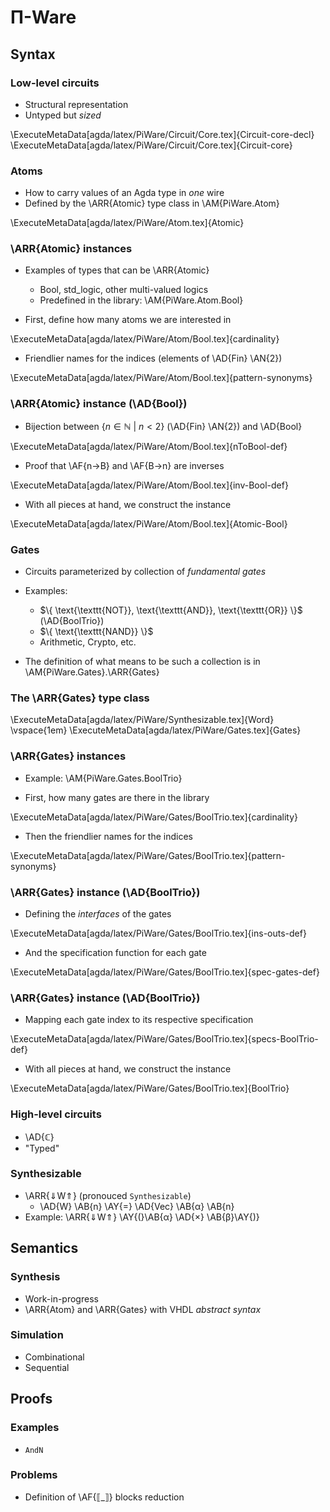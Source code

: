 Π-Ware
======

Syntax
------

### Low-level circuits ###

  * Structural representation
  * Untyped but _sized_

\ExecuteMetaData[agda/latex/PiWare/Circuit/Core.tex]{Circuit-core-decl}
\ExecuteMetaData[agda/latex/PiWare/Circuit/Core.tex]{Circuit-core}

### Atoms ###

  * How to carry values of an Agda type in _one_ wire
  * Defined by the \ARR{Atomic} type class in \AM{PiWare.Atom}

\ExecuteMetaData[agda/latex/PiWare/Atom.tex]{Atomic}

### \ARR{Atomic} instances ###

  * Examples of types that can be \ARR{Atomic}
      + Bool, std_logic, other multi-valued logics
      + Predefined in the library: \AM{PiWare.Atom.Bool}

  * First, define how many atoms we are interested in

\ExecuteMetaData[agda/latex/PiWare/Atom/Bool.tex]{cardinality}

  * Friendlier names for the indices (elements of \AD{Fin} \AN{2})

\ExecuteMetaData[agda/latex/PiWare/Atom/Bool.tex]{pattern-synonyms}

### \ARR{Atomic} instance (\AD{Bool}) ###

  * Bijection between $\{ n ∈ ℕ ~|~ n < 2 \}$ (\AD{Fin} \AN{2}) and \AD{Bool}

\ExecuteMetaData[agda/latex/PiWare/Atom/Bool.tex]{nToBool-def}

  * Proof that \AF{n→B} and \AF{B→n} are inverses

\ExecuteMetaData[agda/latex/PiWare/Atom/Bool.tex]{inv-Bool-def}

  * With all pieces at hand, we construct the instance

\ExecuteMetaData[agda/latex/PiWare/Atom/Bool.tex]{Atomic-Bool}

### Gates ###

  * Circuits parameterized by collection of _fundamental gates_

  * Examples:
      + $\{ \text{\texttt{NOT}}, \text{\texttt{AND}}, \text{\texttt{OR}} \}$ (\AD{BoolTrio})
      + $\{ \text{\texttt{NAND}} \}$
      + Arithmetic, Crypto, etc.

  * The definition of what means to be such a collection is in \AM{PiWare.Gates}.\ARR{Gates}

### The \ARR{Gates} type class ###

\ExecuteMetaData[agda/latex/PiWare/Synthesizable.tex]{Word}
\vspace{1em}
\ExecuteMetaData[agda/latex/PiWare/Gates.tex]{Gates}

### \ARR{Gates} instances ###

  * Example: \AM{PiWare.Gates.BoolTrio}

  * First, how many gates are there in the library

\ExecuteMetaData[agda/latex/PiWare/Gates/BoolTrio.tex]{cardinality}

  * Then the friendlier names for the indices

\ExecuteMetaData[agda/latex/PiWare/Gates/BoolTrio.tex]{pattern-synonyms}

### \ARR{Gates} instance (\AD{BoolTrio}) ###

  * Defining the _interfaces_ of the gates

\ExecuteMetaData[agda/latex/PiWare/Gates/BoolTrio.tex]{ins-outs-def}

  * And the specification function for each gate

\ExecuteMetaData[agda/latex/PiWare/Gates/BoolTrio.tex]{spec-gates-def}

### \ARR{Gates} instance (\AD{BoolTrio}) ###

  * Mapping each gate index to its respective specification

\ExecuteMetaData[agda/latex/PiWare/Gates/BoolTrio.tex]{specs-BoolTrio-def}

  * With all pieces at hand, we construct the instance

\ExecuteMetaData[agda/latex/PiWare/Gates/BoolTrio.tex]{BoolTrio}

### High-level circuits ###

  * \AD{ℂ}
  * "Typed"

### Synthesizable ###

  * \ARR{⇓W⇑} (pronouced `Synthesizable`)
      + \AD{W} \AB{n} \AY{=} \AD{Vec} \AB{α} \AB{n}
  * Example: \ARR{⇓W⇑} \AY{(}\AB{α} \AD{×} \AB{β}\AY{)}


Semantics
---------

### Synthesis ###

  * Work-in-progress
  * \ARR{Atom} and \ARR{Gates} with VHDL _abstract syntax_

### Simulation ###

  * Combinational
  * Sequential


Proofs
------

### Examples ###

  * `AndN`

### Problems ###

  * Definition of \AF{⟦\_⟧} blocks reduction

